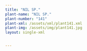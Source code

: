 ```yaml
---
title: "NIL SP."
plant-name: "NIL SP."
plant-number: "141"
plant-xml: /assets/xml/plant141.xml
plant-img: /assets/img/plant141.jpg
layout: single-xml


---
```

